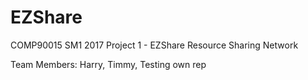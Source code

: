 # EZShare
COMP90015 SM1 2017 Project 1 - EZShare Resource Sharing Network

Team Members:
Harry,
Timmy, Testing own rep
